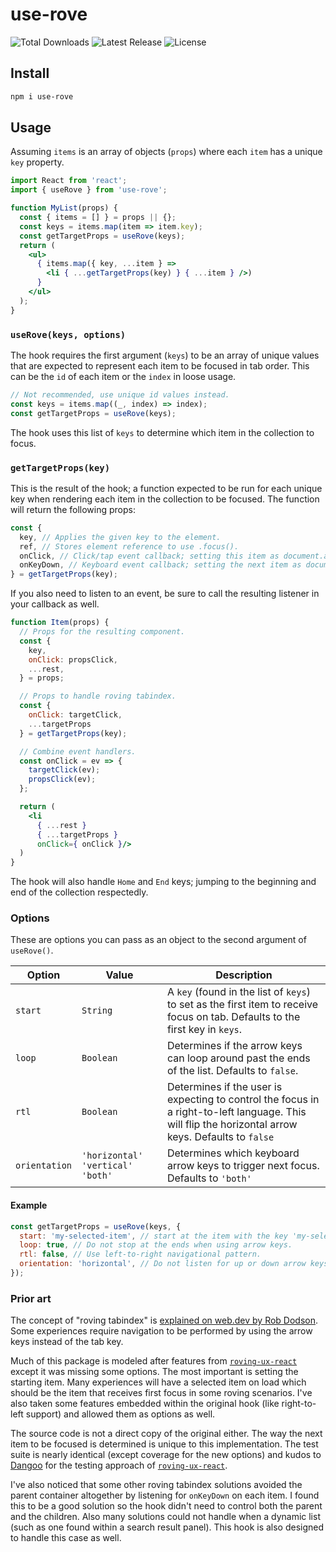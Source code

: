 # use-rove

<div>
  <img src="https://img.shields.io/npm/dt/use-rove.svg" alt="Total Downloads">
  <img src="https://img.shields.io/npm/v/use-rove.svg" alt="Latest Release">
  <img src="https://img.shields.io/npm/l/use-rove.svg" alt="License">
</div>

## Install

```sh
npm i use-rove
```

## Usage

Assuming `items` is an array of objects (`props`) where each `item` has a unique `key` property.

```jsx
import React from 'react';
import { useRove } from 'use-rove';

function MyList(props) {
  const { items = [] } = props || {};
  const keys = items.map(item => item.key);
  const getTargetProps = useRove(keys);
  return (
    <ul>
      { items.map({ key, ...item } =>
        <li { ...getTargetProps(key) } { ...item } />)
      }
    </ul>
  );
}
```

### `useRove(keys, options)`

The hook requires the first argument (`keys`) to be an array of unique values that are expected to represent each item to be focused in tab order. This can be the `id` of each item or the `index` in loose usage.

```js
// Not recommended, use unique id values instead.
const keys = items.map((_, index) => index);
const getTargetProps = useRove(keys);
```

The hook uses this list of `keys` to determine which item in the collection to focus.

### `getTargetProps(key)`

This is the result of the hook; a function expected to be run for each unique key when rendering each item in the collection to be focused. The function will return the following props:

```js
const {
  key, // Applies the given key to the element.
  ref, // Stores element reference to use .focus().
  onClick, // Click/tap event callback; setting this item as document.activeElement.
  onKeyDown, // Keyboard event callback; setting the next item as document.activeElement.
} = getTargetProps(key);
```

If you also need to listen to an event, be sure to call the resulting listener in your callback as well.

```jsx
function Item(props) {
  // Props for the resulting component.
  const {
    key,
    onClick: propsClick,
    ...rest,
  } = props;

  // Props to handle roving tabindex.
  const { 
    onClick: targetClick,
    ...targetProps
  } = getTargetProps(key);

  // Combine event handlers.
  const onClick = ev => {
    targetClick(ev);
    propsClick(ev);
  };

  return (
    <li
      { ...rest }
      { ...targetProps }
      onClick={ onClick }/>
  )
}
```
The hook will also handle `Home` and `End` keys; jumping to the beginning and end of the collection respectedly.
### Options

These are options you can pass as an object to the second argument of `useRove()`.

| Option | Value | Description |
| ------ | ----- | ----------- |
| `start` | `String` | A `key` (found in the list of `keys`) to set as the first item to receive focus on tab. Defaults to the first key in `keys`. |
| `loop` | `Boolean` | Determines if the arrow keys can loop around past the ends of the list. Defaults to `false`. |
| `rtl` | `Boolean` | Determines if the user is expecting to control the focus in a right-to-left language. This will flip the horizontal arrow keys. Defaults to `false` |.
| `orientation` | `'horizontal'` `'vertical'` `'both'` | Determines which keyboard arrow keys to trigger next focus. Defaults to `'both'` |

#### Example

```jsx
const getTargetProps = useRove(keys, {
  start: 'my-selected-item', // start at the item with the key 'my-selected-item'.
  loop: true, // Do not stop at the ends when using arrow keys.
  rtl: false, // Use left-to-right navigational pattern.
  orientation: 'horizontal', // Do not listen for up or down arrow keys.
});
```

### Prior art

The concept of "roving tabindex" is [explained on web.dev by Rob Dodson](https://web.dev/control-focus-with-tabindex/). Some experiences require navigation to be performed by using the arrow keys instead of the tab key.

Much of this package is modeled after features from [`roving-ux-react`](https://www.npmjs.com/package/roving-ux-react) except it was missing some options. The most important is setting the starting item. Many experiences will have a selected item on load which should be the item that receives first focus in some roving scenarios. I've also taken some features embedded within the original hook (like right-to-left support) and allowed them as options as well.

The source code is not a direct copy of the original either. The way the next item to be focused is determined is unique to this implementation. The test suite is nearly identical (except coverage for the new options) and kudos to [Dangoo](https://github.com/Dangoo) for the testing approach of [`roving-ux-react`](https://www.npmjs.com/package/roving-ux-react).

I've also noticed that some other roving tabindex solutions avoided the parent container altogether by listening for `onKeyDown` on each item. I found this to be a good solution so the hook didn't need to control both the parent and the children. Also many solutions could not handle when a dynamic list (such as one found within a search result panel). This hook is also designed to handle this case as well.
